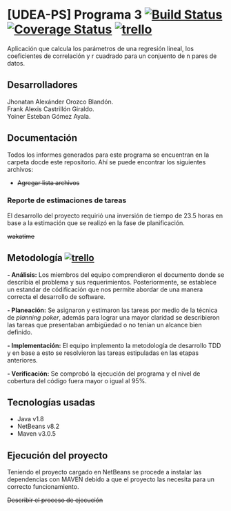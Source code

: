 # [UDEA-PS] Programa 3 [![Build Status](https://travis-ci.org/yoinergomez/Pruebas_PS2.svg?branch=develop)](https://travis-ci.org/yoinergomez/Pruebas_PS2) [![Coverage Status](https://coveralls.io/repos/github/yoinergomez/Pruebas_PS2/badge.svg?branch=develop)](https://coveralls.io/github/yoinergomez/Pruebas_PS2?branch=develop) [![trello](https://img.shields.io/badge/trello-Pruebas__PS2-blue.svg)](https://trello.com/b/UfBGgtWV/pruebasps2)

Aplicación que calcula los parámetros de una regresión lineal, los coeficientes de correlación y r cuadrado para un conjuento de n pares de datos.

## Desarrolladores
Jhonatan Alexánder Orozco Blandón.  
Frank Alexis Castrillón Giraldo.  
Yoiner Esteban Gómez Ayala.

## Documentación
Todos los informes generados para este programa se encuentran en la carpeta docde este repositorio. Ahí se puede encontrar los siguientes archivos: 

- ~~Agregar lista archivos~~

### Reporte de estimaciones de tareas
El desarrollo del proyecto requirió una inversión de tiempo de 23.5 horas en base a la estimación que se realizó en la fase de planificación. 

~~wakatime~~

## Metodología [![trello](https://img.shields.io/badge/trello-Pruebas__PS2-blue.svg)](https://trello.com/b/UfBGgtWV/pruebasps2)

**- Análisis:** Los miembros del equipo comprendieron el documento donde se describía el problema y sus requerimientos. Posteriormente, se establece un estandar de códificación que nos permite abordar de una manera correcta el desarrollo de software.

**- Planeación:** Se asignaron y estimaron las tareas por medio de la técnica de _planning poker_, además para lograr una mayor claridad se describieron las tareas que presentaban ambigüedad o no tenían un alcance bien definido.

**- Implementación:** El equipo implemento la metodología de desarrollo TDD y en base a esto se resolvieron las tareas estipuladas en las etapas anteriores.

**- Verificación:** Se comprobó la ejecución del programa y el nivel de cobertura del código fuera mayor o igual al 95%.


## Tecnologías usadas
- Java v1.8
- NetBeans v8.2
- Maven v3.0.5


## Ejecución del proyecto
Teniendo el proyecto cargado en NetBeans se procede a instalar las dependencias con MAVEN debido a que el proyecto las necesita para un correcto funcionamiento.

~~Describir el proceso de ejecución~~
